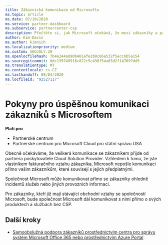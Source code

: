 ```yaml
---
title: Zákaznická komunikace od Microsoftu
ms.topic: article
ms.date: 07/10/2020
ms.service: partner-dashboard
ms.subservice: partnercenter-csp
description: Přečtěte si, jak Microsoft očekává, že mezi zákazníky a partnery v programu Cloud Solution Provider dojde k tomu, aby probíhala komunikace se zákazníky
author: Kim-Davis
ms.author: kimnich
ms.localizationpriority: medium
ms.custom: SEOJULY.20
ms.openlocfilehash: 7b4e244a090b401afe2b0c86a532f5ecc6b5a154
ms.sourcegitcommit: 8dc139749916c822c5c438f54a03d2f147697dd5
ms.translationtype: MT
ms.contentlocale: cs-CZ
ms.lasthandoff: 08/04/2020
ms.locfileid: "92527117"
---
```

# <a name="guidelines-for-successful-customer-communication-with-microsoft"></a>Pokyny pro úspěšnou komunikaci zákazníků s Microsoftem

**Platí pro**

-  Partnerské centrum
-  Partnerské centrum pro Microsoft Cloud pro státní správu USA

Obecně očekáváme, že veškerá komunikace se zákazníkem přijde od partnera poskytovatele Cloud Solution Provider. Vzhledem k tomu, že jste vlastníkem fakturačního vztahu zákazníka, Microsoft nepošle komunikaci přímo vašim zákazníkům, které souvisejí s jejich předplatnými.

Společnost Microsoft může komunikovat přímo se zákazníky ohledně incidentů služeb nebo jiných provozních informací.

Pro zákazníky, kteří již mají stávající obchodní vztahy se společností Microsoft, bude společnost Microsoft dál komunikovat s nimi přímo o svých produktech a službách bez CSP.

## <a name="next-steps"></a>Další kroky

- [Samoobslužná podpora zákazníků prostřednictvím centra pro správu systém Microsoft Office 365 nebo prostřednictvím Azure Portal](customer-self-support.md)